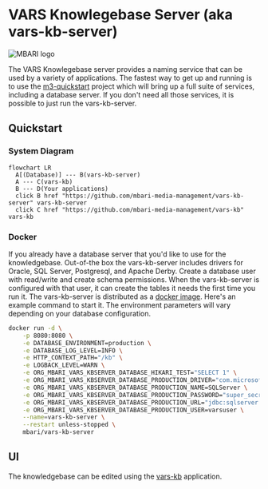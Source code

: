 # VARS Knowlegebase Server (aka vars-kb-server)

![MBARI logo](assets/images/logo-mbari-3b.png)

The VARS Knowlegebase server provides a naming service that can be used by a variety of applications. The fastest way to get up and running is to use the [m3-quickstart](https://github.com/mbari-media-management/m3-quickstart) project which will bring up a full suite of services, including a database server. If you don't need all those services, it is possible to just run the vars-kb-server.

## Quickstart

### System Diagram

```mermaid
flowchart LR
  A[(Database)] --- B(vars-kb-server)
  A --- C(vars-kb)
  B --- D(Your applications)
  click B href "https://github.com/mbari-media-management/vars-kb-server" vars-kb-server
  click C href "https://github.com/mbari-media-management/vars-kb" vars-kb
```

### Docker

If you already have a database server that you'd like to use for the knowledgebase. Out-of-the box the vars-kb-server includes drivers for Oracle, SQL Server, Postgresql, and Apache Derby. Create a database user with read/write and create schema permissions. When the vars-kb-server is configured with that user, it can create the tables it needs the first time you run it. The vars-kb-server is distributed as a [docker image](https://hub.docker.com/repository/docker/mbari/vars-kb-server). Here's an example command to start it. The environment parameters will vary depending on your database configuration.

```bash
docker run -d \
    -p 8080:8080 \
    -e DATABASE_ENVIRONMENT=production \
    -e DATABASE_LOG_LEVEL=INFO \
    -e HTTP_CONTEXT_PATH="/kb" \
    -e LOGBACK_LEVEL=WARN \
    -e ORG_MBARI_VARS_KBSERVER_DATABASE_HIKARI_TEST="SELECT 1" \
    -e ORG_MBARI_VARS_KBSERVER_DATABASE_PRODUCTION_DRIVER="com.microsoft.sqlserver.jdbc.SQLServerDriver" \
    -e ORG_MBARI_VARS_KBSERVER_DATABASE_PRODUCTION_NAME=SQLServer \
    -e ORG_MBARI_VARS_KBSERVER_DATABASE_PRODUCTION_PASSWORD="super_secret_password" \
    -e ORG_MBARI_VARS_KBSERVER_DATABASE_PRODUCTION_URL="jdbc:sqlserver://my.database.org:1433;databaseName=VARS_KB" \
    -e ORG_MBARI_VARS_KBSERVER_DATABASE_PRODUCTION_USER=varsuser \
    --name=vars-kb-server \
    --restart unless-stopped \
    mbari/vars-kb-server
```

## UI

The knowledgebase can be edited using the [vars-kb](https://github.com/mbari-media-management/vars-kb) application.
